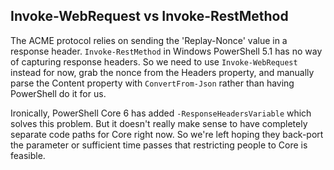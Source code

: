 ## Invoke-WebRequest vs Invoke-RestMethod

The ACME protocol relies on sending the 'Replay-Nonce' value in a response header. 
`Invoke-RestMethod` in Windows PowerShell 5.1 has no way of capturing response headers.
So we need to use `Invoke-WebRequest` instead for now, grab the nonce from the Headers
property, and manually parse the Content property with `ConvertFrom-Json` rather than 
having PowerShell do it for us.

Ironically, PowerShell Core 6 has added `-ResponseHeadersVariable` which solves this problem.
But it doesn't really make sense to have completely separate code paths for Core right now.
So we're left hoping they back-port the parameter or sufficient time passes that restricting
people to Core is feasible.
